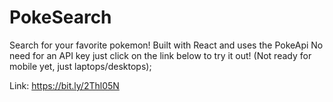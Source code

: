# PokeSearch

Search for your favorite pokemon!
Built with React and uses the PokeApi
No need for an API key just click on the link below to try it out!
(Not ready for mobile yet, just laptops/desktops);

Link: https://bit.ly/2Thl05N
